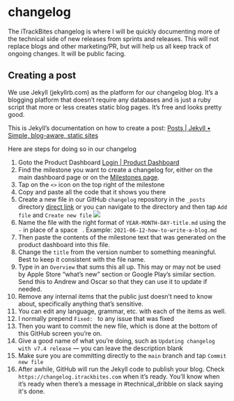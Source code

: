 # changelog

The iTrackBites changelog is where I will be quickly documenting more of the technical side of new releases from sprints and releases. This will not replace blogs and other marketing/PR, but will help us all keep track of ongoing changes. It will be public facing.

## Creating a post
We use Jekyll (jekyllrb.com) as the platform for our changelog blog. It’s a blogging platform that doesn’t require any databases and is just a ruby script that more or less creates static blog pages. It’s free and looks pretty good.

This is Jekyll’s documentation on how to create a post:
[Posts | Jekyll • Simple, blog-aware, static sites](https://jekyllrb.com/docs/posts/)

Here are steps for doing so in our changelog

1. Goto the Product Dashboard [Login | Product Dashboard](https://product.itrackbites.com)
2. Find the milestone you want to create a changelog for, either on the main dashboard page or on the [Milestones page](https://product.itrackbites.com/milestones).
3. Tap on the `<>` icon on the top right of the milestone
4. Copy and paste all the code that it shows you there
5. Create a new file in our GitHub `changelog` repository in the `_posts` directory [direct link](https://github.com/sunshinehealthstudios/changelog/new/main/_posts) or you can navigate to the directory and then tap `Add file` and `Create new file`
![](Screen%20Shot%202021-06-18%20at%202.56.58%20PM.png)
6. Name the file with the right format of `YEAR-MONTH-DAY-title.md` using the `-` in place of a space ` `. 
Example: `2021-06-12-how-to-write-a-blog.md`
7. Then paste the contents of the milestone text that was generated on the product dashboard into this file.
8. Change the `title` from the version number to something meaningful. Best to keep it consistent with the file name.
9. Type in an `Overview` that sums this all up. This may or may not be used by Apple Store “what’s new” section or Google Play’s similar section. Send this to Andrew and Oscar so that they can use it to update if needed.
10. Remove any internal items that the public just doesn’t need to know about, specifically anything that’s sensitive.
11. You can edit any language, grammar, etc. with each of the items as well.
12. I normally prepend  `Fixed: `  to any issue that was fixed
13. Then you want to commit the new file, which is done at the bottom of this GitHub screen you’re on.
14. Give a good name of what you’re doing, such as `Updating changelog with v7.4 release` — you can leave the description blank
15. Make sure you are committing directly to the `main` branch and tap `Commit new file`
16. After awhile, GitHub will run the Jekyll code to publish your blog. Check `https://changelog.itrackbites.com` when it’s ready. You’ll know when it’s ready when there’s a message in #technical_dribble on slack saying it's done.
